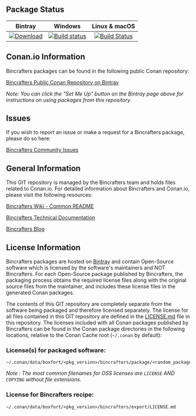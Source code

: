 ## Package Status

| Bintray | Windows | Linux & macOS |
|:--------:|:---------:|:-----------------:|
|[ ![Download](https://api.bintray.com/packages/atolab/public-conan/boxfort%3Aatolab/images/download.svg?version=12122016%3Astable) ](https://bintray.com/atolab/public-conan/boxfort%3Aatolab/12122016%3Astable/link)|[![Build status](https://ci.appveyor.com/api/projects/status/gr30ctd9rkk3rphd/branch/stable/12122016?svg=true)](https://ci.appveyor.com/project/ATOLab/conan-boxfort/branch/stable/12122016)|[![Build Status](https://travis-ci.org/atolab/conan-boxfort.svg?branch=stable%2F12122016)](https://travis-ci.org/atolab/conan-boxfort)|

## Conan.io Information

Bincrafters packages can be found in the following public Conan repository:

[Bincrafters Public Conan Repository on Bintray](https://bintray.com/bincrafters/public-conan)

*Note: You can click the "Set Me Up" button on the Bintray page above for instructions on using packages from this repository.*

## Issues

If you wish to report an issue or make a request for a Bincrafters package, please do so here:

[Bincrafters Community Issues](https://github.com/bincrafters/community/issues)

## General Information

This GIT repository is managed by the Bincrafters team and holds files related to Conan.io.  For detailed information about Bincrafters and Conan.io, please visit the following resources:

[Bincrafters Wiki - Common README](https://github.com/bincrafters/community/wiki/Common-README.md)

[Bincrafters Technical Documentation](http://bincrafters.readthedocs.io/en/latest/)

[Bincrafters Blog](https://bincrafters.github.io)

## License Information

Bincrafters packages are hosted on [Bintray](https://bintray.com) and contain Open-Source software which is licensed by the software's maintainers and NOT Bincrafters.  For each Open-Source package published by Bincrafters, the packaging process obtains the required license files along with the original source files from the maintainer, and includes these license files in the generated Conan packages.

The contents of this GIT repository are completely separate from the software being packaged and therefore licensed separately.  The license for all files contained in this GIT repository are defined in the [LICENSE.md](LICENSE.md) file in this repository.  The licenses included with all Conan packages published by Bincrafters can be found in the Conan package directories in the following locations, relative to the Conan Cache root (`~/.conan` by default):

### License(s) for packaged software:

    ~/.conan/data/boxfort/<pkg_version>/bincrafters/package/<random_package_id>/license/<LICENSE_FILES_HERE>

*Note :   The most common filenames for OSS licenses are `LICENSE` AND `COPYING` without file extensions.*

### License for Bincrafters recipe:

    ~/.conan/data/boxfort/<pkg_version>/bincrafters/export/LICENSE.md
